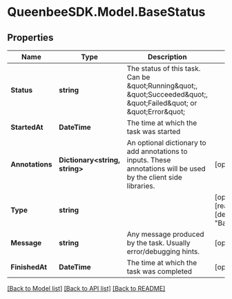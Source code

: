 
# QueenbeeSDK.Model.BaseStatus

## Properties

Name | Type | Description | Notes
------------ | ------------- | ------------- | -------------
**Status** | **string** | The status of this task. Can be \&quot;Running\&quot;, \&quot;Succeeded\&quot;, \&quot;Failed\&quot; or \&quot;Error\&quot; | 
**StartedAt** | **DateTime** | The time at which the task was started | 
**Annotations** | **Dictionary&lt;string, string&gt;** | An optional dictionary to add annotations to inputs. These annotations will be used by the client side libraries. | [optional] 
**Type** | **string** |  | [optional] [readonly] [default to "BaseStatus"]
**Message** | **string** | Any message produced by the task. Usually error/debugging hints. | [optional] 
**FinishedAt** | **DateTime** | The time at which the task was completed | [optional] 

[[Back to Model list]](../README.md#documentation-for-models)
[[Back to API list]](../README.md#documentation-for-api-endpoints)
[[Back to README]](../README.md)

